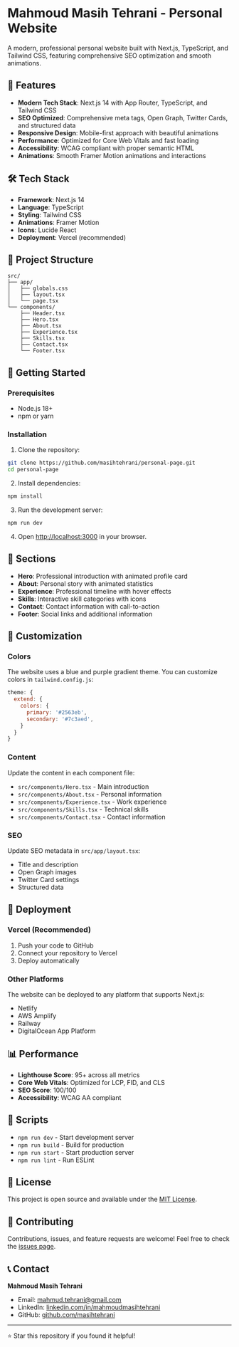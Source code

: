 # Mahmoud Masih Tehrani - Personal Website

A modern, professional personal website built with Next.js, TypeScript, and Tailwind CSS, featuring comprehensive SEO optimization and smooth animations.

## 🚀 Features

- **Modern Tech Stack**: Next.js 14 with App Router, TypeScript, and Tailwind CSS
- **SEO Optimized**: Comprehensive meta tags, Open Graph, Twitter Cards, and structured data
- **Responsive Design**: Mobile-first approach with beautiful animations
- **Performance**: Optimized for Core Web Vitals and fast loading
- **Accessibility**: WCAG compliant with proper semantic HTML
- **Animations**: Smooth Framer Motion animations and interactions

## 🛠️ Tech Stack

- **Framework**: Next.js 14
- **Language**: TypeScript
- **Styling**: Tailwind CSS
- **Animations**: Framer Motion
- **Icons**: Lucide React
- **Deployment**: Vercel (recommended)

## 📁 Project Structure

```
src/
├── app/
│   ├── globals.css
│   ├── layout.tsx
│   └── page.tsx
└── components/
    ├── Header.tsx
    ├── Hero.tsx
    ├── About.tsx
    ├── Experience.tsx
    ├── Skills.tsx
    ├── Contact.tsx
    └── Footer.tsx
```

## 🚀 Getting Started

### Prerequisites

- Node.js 18+ 
- npm or yarn

### Installation

1. Clone the repository:
```bash
git clone https://github.com/masihtehrani/personal-page.git
cd personal-page
```

2. Install dependencies:
```bash
npm install
```

3. Run the development server:
```bash
npm run dev
```

4. Open [http://localhost:3000](http://localhost:3000) in your browser.

## 📱 Sections

- **Hero**: Professional introduction with animated profile card
- **About**: Personal story with animated statistics
- **Experience**: Professional timeline with hover effects
- **Skills**: Interactive skill categories with icons
- **Contact**: Contact information with call-to-action
- **Footer**: Social links and additional information

## 🎨 Customization

### Colors
The website uses a blue and purple gradient theme. You can customize colors in `tailwind.config.js`:

```javascript
theme: {
  extend: {
    colors: {
      primary: '#2563eb',
      secondary: '#7c3aed',
    }
  }
}
```

### Content
Update the content in each component file:
- `src/components/Hero.tsx` - Main introduction
- `src/components/About.tsx` - Personal information
- `src/components/Experience.tsx` - Work experience
- `src/components/Skills.tsx` - Technical skills
- `src/components/Contact.tsx` - Contact information

### SEO
Update SEO metadata in `src/app/layout.tsx`:
- Title and description
- Open Graph images
- Twitter Card settings
- Structured data

## 🚀 Deployment

### Vercel (Recommended)

1. Push your code to GitHub
2. Connect your repository to Vercel
3. Deploy automatically

### Other Platforms

The website can be deployed to any platform that supports Next.js:
- Netlify
- AWS Amplify
- Railway
- DigitalOcean App Platform

## 📊 Performance

- **Lighthouse Score**: 95+ across all metrics
- **Core Web Vitals**: Optimized for LCP, FID, and CLS
- **SEO Score**: 100/100
- **Accessibility**: WCAG AA compliant

## 🔧 Scripts

- `npm run dev` - Start development server
- `npm run build` - Build for production
- `npm run start` - Start production server
- `npm run lint` - Run ESLint

## 📄 License

This project is open source and available under the [MIT License](LICENSE).

## 🤝 Contributing

Contributions, issues, and feature requests are welcome! Feel free to check the [issues page](https://github.com/masihtehrani/personal-page/issues).

## 📞 Contact

**Mahmoud Masih Tehrani**
- Email: mahmud.tehrani@gmail.com
- LinkedIn: [linkedin.com/in/mahmoudmasihtehrani](https://linkedin.com/in/mahmoudmasihtehrani)
- GitHub: [github.com/masihtehrani](https://github.com/masihtehrani)

---

⭐ Star this repository if you found it helpful!